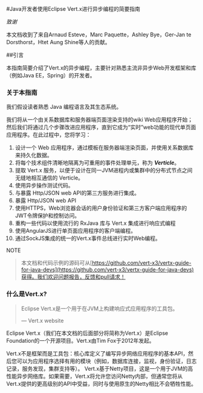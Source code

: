 #Java开发者使用Eclipse Vert.x进行异步编程的简要指南

*致谢*
 
本文档收到了来自Arnaud Esteve，Marc Paquette，Ashley Bye，Ger-Jan te Dorsthorst，Htet Aung Shine等人的贡献。

##引言

本指南简要介绍了Vert.x的异步编程，主要针对熟悉主流非异步Web开发框架和库（例如Java EE，Spring）的开发者。

### 关于本指南

我们假设读者熟悉 Java 编程语言及其生态系统。

我们将从一个由关系数据库和服务器端页面渲染支持的wiki Web应用程序开始；然后我们将通过几个步骤改进应用程序，直到它成为“实时”web功能的现代单页面应用程序。在此过程中，您将学习：

1. 设计一个 Web 应用程序，通过模板在服务器端渲染页面，并使用关系数据库来持久化数据。
2. 将每个技术组件清晰地隔离为可重用的事件处理单元，称为 ***Verticle***。
3. 提取 Vert.x 服务，以便于设计在同一JVM进程内或集群中的分布式节点之间无缝地相互通信的 Verticle。
4. 使用异步操作测试代码。
5. 与暴露 Http/JSON web API的第三方服务进行集成。
6. 暴露 Http/JSON web API
7. 使用HTTPS，Web浏览器会话的用户身份验证和第三方客户端应用程序的JWT令牌保护和控制访问。
8. 重构一些代码以使用流行的 RxJava 库与 Vert.x 集成进行响应式编程
9. 使用AngularJS进行单页面应用程序的客户端编程。
10. 通过SockJS集成的统一的Vert.x事件总线进行实时Web编程。

NOTE
> 本文档和代码示例的源码可从[https://github.com/vert-x3/vertx-guide-for-java-devs](https://github.com/vert-x3/vertx-guide-for-java-devs)获得。我们欢迎问题报告，反馈和pull请求！

### 什么是Vert.x?
> Eclipse Vert.x是一个用于在JVM上构建响应式应用程序的工具包。
> 
> — Vert.x website

Eclipse Vert.x（我们在本文档的后面部分将简称为Vert.x）是Eclipse Foundation的一个开源项目。Vert.x由Tim Fox于2012年发起。

Vert.x不是框架而是工具包：核心库定义了编写异步网络应用程序的基本API，然后您可以为应用程序选择有用的模块（例如，数据库连接，监视，身份验证，日志记录，服务发现，集群支持等）。 Vert.x基于Netty项目，这是一个用于JVM的高性能异步网络库。如果需要，Vert.x将允许您访问Netty内部，但通常您将从Vert.x提供的更高级别的API中受益，同时与使用原生的Netty相比不会牺牲性能。